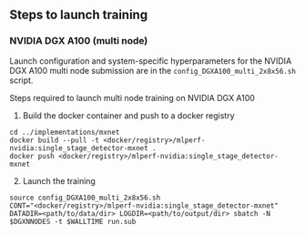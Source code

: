 ## Steps to launch training

### NVIDIA DGX A100 (multi node)

Launch configuration and system-specific hyperparameters for the NVIDIA DGX A100
multi node submission are in the `config_DGXA100_multi_2x8x56.sh` script.

Steps required to launch multi node training on NVIDIA DGX A100

1. Build the docker container and push to a docker registry

```
cd ../implementations/mxnet
docker build --pull -t <docker/registry>/mlperf-nvidia:single_stage_detector-mxnet .
docker push <docker/registry>/mlperf-nvidia:single_stage_detector-mxnet
```

2. Launch the training

```
source config_DGXA100_multi_2x8x56.sh
CONT="<docker/registry>/mlperf-nvidia:single_stage_detector-mxnet" DATADIR=<path/to/data/dir> LOGDIR=<path/to/output/dir> sbatch -N $DGXNNODES -t $WALLTIME run.sub
```
